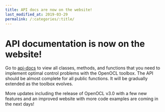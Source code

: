 ```yaml
---
title: API docs are now on the website!
last_modified_at: 2019-03-29
permalink: /:categories/:title/
---
```


# API documentation is now on the website!

Go to [api-docs](/api-docs/) to view all classes, methods, and functions that you need to implement optimal control problems with the OpenOCL toolbox. The API should be almost complete for all public functions. It will be gradually extended as the toolbox evolves.

More updates including the release of OpenOCL v3.0 with a few new features and an improved website with more code examples are coming in the next days!

